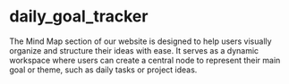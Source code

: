 # daily_goal_tracker
The Mind Map section of our website is designed to help users visually organize and structure their ideas with ease. It serves as a dynamic workspace where users can create a central node to represent their main goal or theme, such as daily tasks or project ideas.
